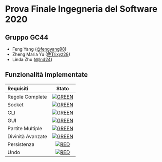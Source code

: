 # Prova Finale Ingegneria del Software 2020

## Gruppo GC44
- Feng Yang ([@fengyang98](https://github.com/fengyang98))
- Zheng Maria Yu ([@Trixyz28](https://github.com/Trixyz28))
- Linda Zhu ([@lnd24](https://github.com/lnd24))

## Funzionalità implementate
| Requisiti | Stato |
|:-----------------------|:------------------------------------:|
| Regole Complete | [![GREEN](https://placehold.it/15/44bb44/44bb44)](#) |
| Socket | [![GREEN](https://placehold.it/15/44bb44/44bb44)](#) |
| CLI | [![GREEN](https://placehold.it/15/44bb44/44bb44)](#) |
| GUI | [![GREEN](https://placehold.it/15/44bb44/44bb44)](#) |
| Partite Multiple | [![GREEN](https://placehold.it/15/44bb44/44bb44)](#) |
| Divinità Avanzate | [![GREEN](https://placehold.it/15/44bb44/44bb44)](#) |
| Persistenza | [![RED](https://placehold.it/15/f03c15/f03c15)](#) |
| Undo | [![RED](https://placehold.it/15/f03c15/f03c15)](#) |
